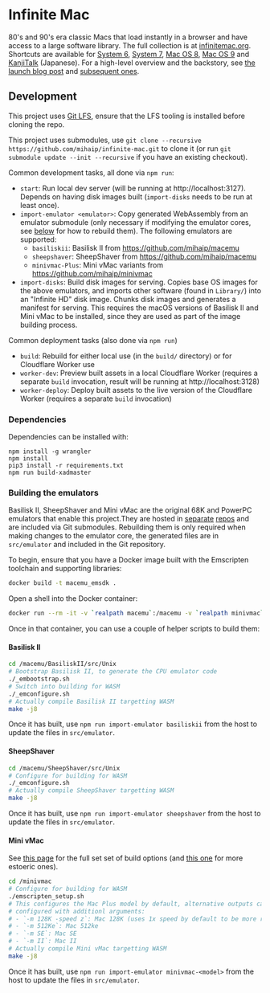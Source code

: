 # Infinite Mac

80's and 90's era classic Macs that load instantly in a browser and have access to a large software library. The full collection is at [infinitemac.org](https://infinitemac.org). Shortcuts are available for [System 6](https://system6.app/), [System 7](https://system7.app/), [Mac OS 8](https://macos8.app/), [Mac OS 9](https://macos9.app/) and [KanjiTalk](https://kanjitalk7.app) (Japanese). For a high-level overview and the backstory, see [the launch blog post](https://blog.persistent.info/2022/03/blog-post.html) and [subsequent ones](https://blog.persistent.info/search/label/Infinite%20Mac).

## Development

This project uses [Git LFS](https://git-lfs.github.com/), ensure that the LFS tooling is installed before cloning the repo.

This project uses submodules, use `git clone --recursive https://github.com/mihaip/infinite-mac.git` to clone it (or run `git submodule update --init --recursive` if you have an existing checkout).

Common development tasks, all done via `npm run`:

-   `start`: Run local dev server (will be running at http://localhost:3127). Depends on having disk images built (`import-disks` needs to be run at least once).
-   `import-emulator <emulator>`: Copy generated WebAssembly from an emulator submodule (only necessary if modifying the emulator cores, see [below](#building-the-emulators) for how to rebuild them). The following emulators are supported:
    -   `basiliskii`: Basilisk II from https://github.com/mihaip/macemu
    -   `sheepshaver`: SheepShaver from https://github.com/mihaip/macemu
    -   `minivmac-Plus`: Mini vMac variants from https://github.com/mihaip/minivmac
-   `import-disks`: Build disk images for serving. Copies base OS images for the above emulators, and imports other software (found in `Library/`) into an "Infinite HD" disk image. Chunks disk images and generates a manifest for serving. This requires the macOS versions of Basilisk II and Mini vMac to be installed, since they are used as part of the image building process.

Common deployment tasks (also done via `npm run`)

-   `build`: Rebuild for either local use (in the `build/` directory) or for Cloudflare Worker use
-   `worker-dev`: Preview built assets in a local Cloudflare Worker (requires a separate `build` invocation, result will be running at http://localhost:3128)
-   `worker-deploy`: Deploy built assets to the live version of the Cloudflare Worker (requires a separate `build` invocation)

### Dependencies

Dependencies can be installed with:

```
npm install -g wrangler
npm install
pip3 install -r requirements.txt
npm run build-xadmaster
```

### Building the emulators

Basilisk II, SheepShaver and Mini vMac are the original 68K and PowerPC emulators that enable this project.They are hosted in [separate](https://github.com/mihaip/minivmac/) [repos](https://github.com/mihaip/macemu/) and are included via Git submodules. Rebuilding them is only required when making changes to the emulator core, the generated files are in `src/emulator` and included in the Git repository.

To begin, ensure that you have a Docker image built with the Emscripten toolchain and supporting libraries:

```sh
docker build -t macemu_emsdk .
```

Open a shell into the Docker container:

```sh
docker run --rm -it -v `realpath macemu`:/macemu -v `realpath minivmac`:/minivmac --entrypoint bash macemu_emsdk
```

Once in that container, you can use a couple of helper scripts to build them:

#### Basilisk II

```sh
cd /macemu/BasiliskII/src/Unix
# Bootstrap Basilisk II, to generate the CPU emulator code
./_embootstrap.sh
# Switch into building for WASM
./_emconfigure.sh
# Actually compile Basilisk II targetting WASM
make -j8
```

Once it has built, use `npm run import-emulator basiliskii` from the host to update the files in `src/emulator`.

#### SheepShaver

```sh
cd /macemu/SheepShaver/src/Unix
# Configure for building for WASM
./_emconfigure.sh
# Actually compile SheepShaver targetting WASM
make -j8
```

Once it has built, use `npm run import-emulator sheepshaver` from the host to update the files in `src/emulator`.

#### Mini vMac

See [this page](https://www.gryphel.com/c/minivmac/options.html) for the full set set of build options (and [this one](https://www.gryphel.com/c/minivmac/develop.html) for more estoeric ones).

```sh
cd /minivmac
# Configure for building for WASM
./emscripten_setup.sh
# This configures the Mac Plus model by default, alternative outputs can be
# configured with additionl arguments:
# - `-m 128K -speed z`: Mac 128K (uses 1x speed by default to be more realistic)
# - `-m 512Ke`: Mac 512ke
# - `-m SE`: Mac SE
# - `-m II`: Mac II
# Actually compile Mini vMac targetting WASM
make -j8
```

Once it has built, use `npm run import-emulator minivmac-<model>` from the host to update the files in `src/emulator`.
